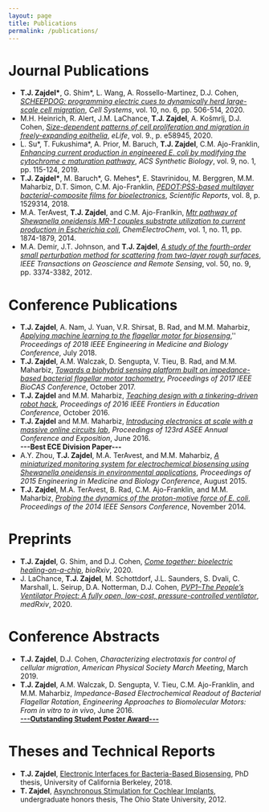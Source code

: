 ```yaml
---
layout: page
title: Publications
permalink: /publications/
---
```


# Journal Publications
- **T.J. Zajdel\***, G. Shim\*, L. Wang, A. Rossello-Martinez, D.J. Cohen, [_SCHEEPDOG: programming electric cues to dynamically herd large-scale cell migration_](https://www.cell.com/cell-systems/fulltext/S2405-4712(20)30194-0), *Cell Systems*, vol. 10, no. 6, pp. 506-514, 2020.
- M.H. Heinrich, R. Alert, J.M. LaChance, **T.J. Zajdel**, A. Košmrlj, D.J. Cohen, [_Size-dependent patterns of cell proliferation and migration in freely-expanding epithelia_](https://doi.org/10.7554/eLife.58945), *eLife*, vol. 9., p. e58945, 2020.
- L. Su\*, T. Fukushima\*, A. Prior, M. Baruch, **T.J. Zajdel**, C.M. Ajo-Franklin, [_Enhancing current production in engineered E. coli by modifying the cytochrome c maturation pathway_](https://pubs.acs.org/doi/abs/10.1021/acssynbio.9b00379), *ACS Synthetic Biology*, vol. 9, no. 1, pp. 115-124, 2019.
- **T.J. Zajdel\***, M. Baruch\*, G. Mehes\*, E. Stavrinidou, M. Berggren, M.M. Maharbiz, D.T. Simon, C.M. Ajo-Franklin, [_PEDOT:PSS-based multilayer bacterial-composite films for bioelectronics_](https://www.nature.com/articles/s41598-018-33521-9), *Scientific Reports*, vol. 8, p. 1529314, 2018.
- M.A. TerAvest, **T.J. Zajdel**, and C.M. Ajo-Franlkin, [_Mtr pathway of Shewanella oneidensis MR-1 couples substrate utilization to current production in Escherichia coli_](http://onlinelibrary.wiley.com/doi/10.1002/celc.201402194/abstract), *ChemElectroChem*, vol. 1, no. 11, pp. 1874-1879, 2014.
- M.A. Demir, J.T. Johnson, and **T.J. Zajdel**, [_A study of the fourth-order small perturbation method for scattering from two-layer rough surfaces_](http://ieeexplore.ieee.org/document/6151123/), *IEEE Transactions on Geoscience
and Remote Sensing*, vol. 50, no. 9, pp. 3374-3382, 2012.

# Conference Publications
- **T.J. Zajdel**, A. Nam, J. Yuan, V.R. Shirsat, B. Rad, and M.M. Maharbiz, [_Applying machine learning to the flagellar motor for biosensing_](https://ieeexplore.ieee.org/document/8512907),'' *Proceedings of 2018 IEEE Engineering in Medicine and Biology Conference*, July 2018.
- **T.J. Zajdel**, A.M. Walczak, D. Sengupta, V. Tieu, B. Rad, and M.M. Maharbiz, [_Towards a biohybrid sensing platform built on impedance-based bacterial flagellar motor tachometry_](http://ieeexplore.ieee.org/document/8325135/), *Proceedings of 2017 IEEE BioCAS Conference*, October 2017.
- **T.J. Zajdel** and M.M. Maharbiz, [_Teaching design with a tinkering-driven robot hack_](http://ieeexplore.ieee.org/document/7757484/), *Proceedings of 2016 IEEE Frontiers in Education Conference*, October 2016. 
- **T.J. Zajdel** and M.M. Maharbiz, [_Introducing electronics at scale with a massive online circuits lab_](/files/asee2016introducing.pdf), *Proceedings of 123rd ASEE Annual Conference and Exposition*, June 2016. <br/>
**---Best ECE Division Paper---**
- A.Y. Zhou, **T.J. Zajdel**, M.A. TerAvest, and M.M. Maharbiz, [_A miniaturized monitoring system for electrochemical biosensing using Shewanella oneidensis in environmental applications_](https://ieeexplore.ieee.org/abstract/document/7320131), *Proceedings of 2015 Engineering in Medicine and Biology Conference*, August 2015.
- **T.J. Zajdel**, M.A. TerAvest, B. Rad, C.M. Ajo-Franklin, and M.M. Maharbiz, [_Probing the dynamics of the proton-motive force of E. coli_](http://ieeexplore.ieee.org/document/6985366/), *Proceedings of the 2014 IEEE Sensors Conference*, November 2014.

# Preprints
- **T.J. Zajdel**, G. Shim, and D.J. Cohen, [*Come together: bioelectric healing-on-a-chip*](https://www.biorxiv.org/content/10.1101/2020.12.29.424578v1), *bioRxiv*, 2020.
- J. LaChance, **T.J. Zajdel**, M. Schottdorf, J.L. Saunders, S. Dvali, C. Marshall, L. Seirup, D.A. Notterman, D.J. Cohen, [*PVP1–The People’s Ventilator Project: A fully open, low-cost, pressure-controlled ventilator*](https://www.medrxiv.org/content/10.1101/2020.10.02.20206037v1), *medRxiv*, 2020.

# Conference Abstracts
- **T.J. Zajdel**, D.J. Cohen, _Characterizing electrotaxis for control of cellular migration_, *American Physical Society March Meeting*, March 2019.  
- **T.J. Zajdel**, A.M. Walczak, D. Sengupta, V. Tieu, C.M. Ajo-Franklin, and M.M. Maharbiz, _Impedance-Based Electrochemical Readout of Bacterial Flagellar Rotation_, *Engineering Approaches to Biomolecular Motors: From in vitro to in vivo*, June 2016. <br/>
**[---Outstanding Student Poster Award---](http://www.cell.com/pb-assets/general/BPJ%20Temporary/BJ%20Poster%20Award%20Honorees.pdf)**

# Theses and Technical Reports
- **T.J. Zajdel**, [Electronic Interfaces for Bacteria-Based Biosensing](https://escholarship.org/uc/item/7vb3835n), PhD thesis, University of California Berkeley, 2018.
- **T. Zajdel**, [Asynchronous Stimulation for Cochlear Implants](http://kb.osu.edu/dspace/handle/1811/51828), undergraduate honors thesis, The Ohio State University, 2012.

